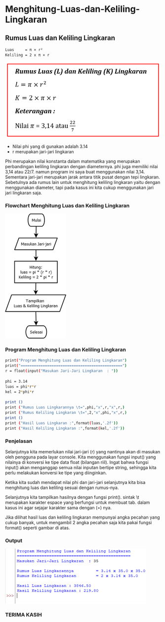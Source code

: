 # Menghitung-Luas-dan-Keliling-Lingkaran
## Rumus Luas dan Keliling Lingkaran

```bash
Luas     = π × r²
Keliling = 2 x π × r
```

![IMG 1](screenshoot/ss1.jpg)

- Nilai phi yang di gunakan adalah 3.14
- r merupakan jari-jari lingkaran

Phi merupakan nilai konstanta dalam matematika yang merupakan perbandingan keliling lingkaran dengan diameternya. phi juga memiliki nilai 3,14 atau 22/7. namun program ini saya buat menggunakan nilai 3,14. Sementara jari-jari merupakan jarak antara titik pusat dengan tepi lingkaran. Sebetulnya ada rumus lain untuk menghitung keliling lingkaran yaitu dengan menggunakan diameter, tapi pada kasus ini kita cukup menggunakan jari jari lingkaran saja.

### Flowchart Menghitung Luas dan Keliling Lingkaran

![IMG 2](screenshoot/ss2.png)

### Program Menghitung Luas dan Keliling Lingkaran

```bash
print("Program Menghitung Luas dan Keliling Lingkaran")
print("==============================================")
r = float(input("Masukan Jari-Jari Lingkaran  : "))

phi = 3.14
luas = phi*r*r
kel = 2*phi*r

print ()
print ("Rumus Luas Lingkarannya \t=",phi,"x",r,"x",r,)
print ("Rumus Keliling Lingkaran \t=",2,"x",phi,"x",r,)
print ()
print ("Hasil Luas Lingkaran :",format(luas,'.2f'))
print ("Hasil Keliling Lingkaran :",format(kel,'.2f'))
```

### Penjelasan

Selanjutnya kita memerlukan nilai jari-jari (r) yang nantinya akan di masukan oleh pengguna pada layar console. Kita menggunakan fungsi input() yang nilainya di konversi ke tipe data float (bilangan riil). Ingat bahwa fungsi input() akan menganggap semua nilai inputan bertipe string, sehingga kita perlu melakukan konversi ke tipe yang diinginkan.

Ketika kita sudah mendapat nilai phi dan jari-jari selanjutnya kita bisa menghitung luas dan keliling sesuai dengan rumus-nya.

Selanjutnya kita tampilkan hasilnya dengan fungsi print(). sintak \t merupakan karakter espace yang berfungsi untuk membuat tab. dalam kasus ini agar sejajar karakter sama dengan (=) nya.

Jika dilihat hasil luas dan keliling lingkaran mempunyai angka pecahan yang cukup banyak, untuk mengambil 2 angka pecahan saja kita pakai fungsi format() seperti gambar di atas.

### Output

![IMG 3](screenshoot/ss3.png)

### TERIMA KASIH